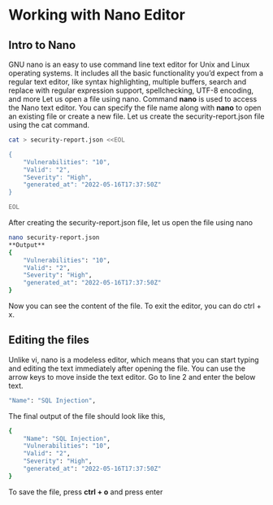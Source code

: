 # Working with Nano Editor
## Intro to Nano
GNU nano is an easy to use command line text editor for Unix and Linux operating systems. It includes all the basic functionality you’d expect from a regular text editor, like syntax highlighting, multiple buffers, search and replace with regular expression support, spellchecking, UTF-8 encoding, and more
Let us open a file using nano.
Command **nano** is used to access the Nano text editor. You can specify the file name along with **nano** to open an existing file or create a new file.
Let us create the security-report.json file using the cat command.
```sh
cat > security-report.json <<EOL

{
    "Vulnerabilities": "10",
    "Valid": "2",
    "Severity": "High",
    "generated_at": "2022-05-16T17:37:50Z"
}

EOL
```
After creating the security-report.json file, let us open the file using nano
```sh
nano security-report.json
**Output**
{
    "Vulnerabilities": "10",
    "Valid": "2",
    "Severity": "High",
    "generated_at": "2022-05-16T17:37:50Z"
}
```
Now you can see the content of the file.
To exit the editor, you can do ctrl + x.
## Editing the files
Unlike vi, nano is a modeless editor, which means that you can start typing and editing the text immediately after opening the file.
You can use the arrow keys to move inside the text editor. Go to line 2 and enter the below text.
```sh
"Name": "SQL Injection",
```
The final output of the file should look like this,
```sh
{
    "Name": "SQL Injection",
    "Vulnerabilities": "10",
    "Valid": "2",
    "Severity": "High",
    "generated_at": "2022-05-16T17:37:50Z"
}
```
To save the file, press **ctrl + o** and press enter
